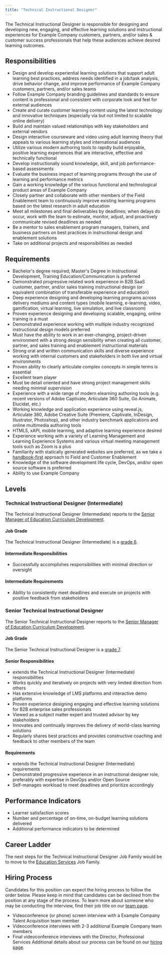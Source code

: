 ```yaml
---
title: "Technical Instructional Designer"
---
```


The Technical Instructional Designer is responsible for designing and developing new, engaging, and effective learning solutions and instructional experiences for Example Company customers, partners, and/or sales & customer success professionals that help these audiences achieve desired learning outcomes.

## Responsibilities

- Design and develop experiential learning solutions that support adult learning best practices, address needs identified in a job/task analysis, drive behavior change, and improve performance of Example Company customers, partners, and/or sales teams
- Follow Example Company branding guidelines and standards to ensure content is professional and consistent with corporate look and feel for external audiences
- Create and curate customer learning content using the latest technology and innovative techniques (especially via but not limited to scalable online delivery)
- Build and maintain valued relationships with key stakeholders and external vendors
- Design interactive courseware and video using adult learning theory that appeals to various learning styles and international audiences
- Utilize various modern authoring tools to rapidly build enjoyable, positive learning experiences that are interactive, effective and technically functional
- Develop instructionally sound knowledge, skill, and job performance-based assessments
- Evaluate the business impact of learning programs through the use of learning and performance metrics
- Gain a working knowledge of the various functional and technological product areas of Example Company
- Closely partner and collaborate with other members of the Field Enablement team to continuously improve existing learning programs based on the latest research in adult education
- Meet all milestones and final deliverables by deadlines; when delays do occur, work with the team to estimate, monitor, adjust, and proactively communicate revised deadlines as needed
- Be a mentor to sales enablement program managers, trainers, and business partners on best practices in instructional design and enablement solutions
- Take on additional projects and responsibilities as needed

## Requirements

- Bachelor's degree required; Master's Degree in Instructional Development, Training Education/Communication is preferred
- Demonstrated progressive related work experience in B2B SaaS customer, partner, and/or sales training instructional design (or equivalent combination of transferable experience and education)
- Deep experience designing and developing learning programs across delivery mediums and content types (mobile learning, e-learning, video, gamification, virtual learning, live simulation, and live classroom)
- Proven experience designing and developing scalable, engaging, online training is a must
- Demonstrated experience working with multiple industry recognized instructional design models preferred
- Must have the ability to work in an ever-changing, project-driven environment with a strong design sensibility when creating all customer, partner, and sales training and enablement instructional materials
- Strong oral and written communication skills and diverse experience working with internal customers and stakeholders in both live and virtual environments
- Proven ability to clearly articulate complex concepts in simple terms is essential
- Excellent team player
- Must be detail oriented and have strong project management skills needing minimal supervision
- Experience with a wide range of modern elearning authoring tools (e.g. recent versions of Adobe Captivate, Articulate 360 Suite, Go Animate, Elucidat, etc.)
- Working knowledge and application experience using reveal.js, Articulate 360, Adobe Creative Suite (Premiere, Captivate, InDesign, Illustrator, Photoshop), and other industry benchmark applications and online multimedia authoring tools
- HTML5, xAPI, mobile learning, and adaptive learning experience desired
- Experience working with a variety of Learning Management and Learning Experience Systems and various virtual meeting management tools such as Zoom is a plus
- Familiarity with statically generated websites are preferred, as we take a [handbook-first](/handbook/about/handbook-usage/#why-handbook-first) approach to Field and Customer Enablement
- Knowledge of the software development life cycle, DevOps, and/or open source software is preferred
- Ability to use Example Company

## Levels

### Technical Instructional Designer (Intermediate)

The Technical Instructional Designer (Intermediate) reports to the [Senior Manager of Education Curriculum Development](/job-families/sales/professional-services-education-services/).

#### Job Grade

The Technical Instructional Designer (Intermediate) is a [grade 6](/handbook/total-rewards/compensation/compensation-calculator/#example_company-job-grades).

#### Intermediate Responsibilities

- Successfully accomplishes responsibilities with minimal direction or oversight

#### Intermediate Requirements

- Ability to consistently meet deadlines and execute on projects with positive feedback from stakeholders

### Senior Technical Instructional Designer

The Senior Technical Instructional Designer reports to the [Senior Manager of Education Curriculum Development](/job-families/sales/professional-services-education-services/).

#### Job Grade

The Senior Technical Instructional Designer is a [grade 7](/handbook/total-rewards/compensation/compensation-calculator/#example_company-job-grades).

#### Senior Responsibilities

- extends the Technical Instructional Designer (Intermediate) responsibilities
- Works quickly and iteratively on projects with very limited direction from others
- Has extensive knowledge of LMS platforms and interactive demo platforms
- Proven experience designing engaging and effective learning solutions for B2B enterprise sales professionals
- Viewed as a subject matter expert and trusted advisor by key stakeholders
- Innovates and continually improves the delivery of world-class learning solutions
- Regularly shares best practices and provides constructive coaching and feedback to other members of the team

#### Requirements

- extends the Technical Instructional Designer (Intermediate) requirements
- Demonstrated progressive experience in an instructional designer role, preferably with expertise in DevOps and/or Open Source
- Self-manages workload to meet deadlines and prioritize accordingly

## Performance Indicators

- Learner satisfaction scores
- Number and percentage of on-time, on-budget learning solutions delivered
- Additional performance indicators to be determined

## Career Ladder

The next steps for the Technical Instructional Designer Job Family would be to move to the [Education Services](/job-families/sales/professional-services-education-services/) Job Family.

## Hiring Process

Candidates for this position can expect the hiring process to follow the order below. Please keep in mind that candidates can be declined from the position at any stage of the process. To learn more about someone who may be conducting the interview, find their job title on our [team page](/handbook/company/team/).

- Videoconference (or phone) screen interview with a Example Company Talent Acquisition team member
- Videoconference interviews with 2-3 additional Example Company team members
- Final videoconference interviews with the Director, Professional Services
Additional details about our process can be found on our [hiring page](/handbook/hiring/).

